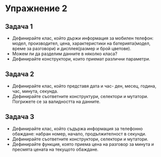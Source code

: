# Упражнение 2

## Задача 1
- Дефинирайте клас, който държи информация за мобилен телефон: модел, производител, цена, характеристики на батерията(модел, време за разговори) и дисплея(размер и брой цветове).
- Можем ли да разделим данните в няколко класа?
- Дефинирайте конструктори, които приемат различни параметри.

## Задача 2
- Дефинирайте клас, който представя дата и час- ден, месец, година, час, минута, секунда.
- Дефинирайте съответните конструктури, селектори и мутатори. Погрижете се за валидността на данните.

## Задача 3
- Дефинирайте клас, който съдържа информация за телефонно обаждане: набран номер, начало, продължителност в секунди.
- Дефинирайте съответните конструктори, селектори и мутатори.
- Дефинирайте функция, която приема цена на разговор за минута и пресмята цената на текущото обаждане.
